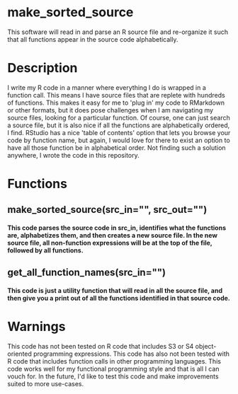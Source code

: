 # make_sorted_source
This software will read in and parse an R source file and re-organize it such that all functions appear in the source code alphabetically. 

# Description
I write my R code in a manner where everything I do is wrapped in a function call. This means I have source files that are replete with hundreds of functions. 
This makes it easy for me to 'plug in' my code to RMarkdown or other formats, but it does pose challenges when I am navigating my source files, looking for a particular function. Of course, one can just search a source file, but it is also nice if all the functions are alphabetically ordered, I find. RStudio has a nice 'table of contents' option that lets you browse your code by function name, but again, I would love for there to exist an option to have all those function be in alphabetical order. Not finding such a solution anywhere, I wrote the code in this repository.

# Functions

## make_sorted_source(src_in="", src_out="")
#### This code parses the source code in src_in, identifies what the functions are, alphabetizes them, and then creates a new source file. In the new source file, all non-function expressions will be at the top of the file, followed by all functions. 

## get_all_function_names(src_in="")
#### This code is just a utility function that will read in all the source file, and then give you a print out of all the functions identified in that source code.

# Warnings
This code has not been tested on R code that includes S3 or S4 object-oriented programming expressions. This code has also not been tested with R code that includes function calls in other programming languages. This code works well for my functional programming style and that is all I can vouch for. In the future, I'd like to test this code and make improvements suited to more use-cases.
